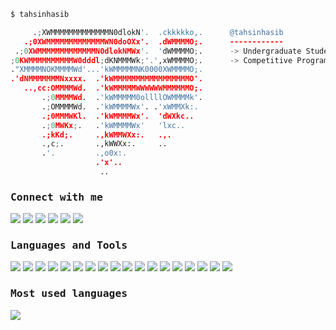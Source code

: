 ```python
$ tahsinhasib

     .;XWMMMMMMMMMMMMMN0dlokN'.  .ckkkkko,.      @tahsinhasib
   .;0XWMMMMMMMMMMMMMWN0doOXx'.  .dWMMMMO;.      ------------
 .;0XWMMMMMMMMMMMMMN0dlokNMWx'.  'dWMMMMO;.      -> Undergraduate Student at American International University - Bangladesh
;0KWMMMMMMMMMMW0dddl;dKNMMMWk;'.',xWMMMMO;.      -> Competitive Programmer
."XMMMMNOKMMMMWd'...'kWMMMMMNK0000XWMMMMO;.       
.'dNMMMMMMMNxxxx.  .'kWMMMMMMMMMMMMMMMMMO'.                   
   ..,cc:OMMMMWd.  .'kWMMMMMWWWWWWMMMMMMO;.                   
       .;0MMMMWd.  .'kWMMMMM0ollllOWMMMMk'.                       
       .;OMMMMWd.  .'kWMMMMWx'. .'xWMMXk:.         
       .;0MMMWKl.  .'kWMMMMWx'.  'dWXkc..           
       .;0MWKx;.   .'kWMMMMWx'   'lxc..                   
       .;kKd;.     .,kWMMWXx:.   .,.                      
       .,c;.       .,kWWXx:.     ..                     
       .'.         .,o0x:.                                
                   .'x'..                                 
                    ..                                    
```


<div>
  <samp>
  <h3>Connect with me</h3>
  </samp>
  <img src = "https://img.shields.io/badge/Facebook-1877F2?style=flat&logo=facebook&logoColor=white">
  <img src = "https://img.shields.io/badge/Twitter-1DA1F2?style=flat&logo=twitter&logoColor=white">
  <img src = "https://img.shields.io/badge/Instagram-E4405F?style=flat&logo=instagram&logoColor=white">
  <img src = "https://aleen42.github.io/badges/src/stackoverflow.svg">
  <a href="https://codeforces.com/profile/tahsinhasib"><img src = "https://img.shields.io/badge/Codeforces-445f9d?style=flat&logo=Codeforces&logoColor=white"></a>
  <a href="https://leetcode.com/tahsinhasib/"><img src = "https://img.shields.io/badge/-LeetCode-FFA116?style=flat&logo=LeetCode&logoColor=black"></a>
</div>




<div>
  <samp>
  <h3>Languages and Tools</h3>
  </samp>
  <img src="https://skillicons.dev/icons?i=c" /><img>
  <img src="https://skillicons.dev/icons?i=cpp" />
  <img src="https://skillicons.dev/icons?i=java" />
  <img src="https://skillicons.dev/icons?i=cs" />
  <img src="https://skillicons.dev/icons?i=html" />
  <img src="https://skillicons.dev/icons?i=css" />
  <img src="https://skillicons.dev/icons?i=python" />
  <img src="https://skillicons.dev/icons?i=javascript" />
  <img src="https://skillicons.dev/icons?i=vscode" />
  <img src="https://skillicons.dev/icons?i=visualstudio" />
  <img src="https://skillicons.dev/icons?i=anaconda" />
  <img src="https://skillicons.dev/icons?i=arduino" />
  <img src="https://skillicons.dev/icons?i=figma" />
  <img src="https://skillicons.dev/icons?i=git" />
  <img src="https://skillicons.dev/icons?i=mysql" />
  <img src="https://skillicons.dev/icons?i=ps" />
  <img src="https://skillicons.dev/icons?i=linux" />
  <img src="https://skillicons.dev/icons?i=matlab" />
</div>


<div>
  <samp>
  <h3>Most used languages</h3>
  </samp>
  <img src = "https://github-readme-stats.vercel.app/api/top-langs/?username=tahsinhasib&show_icons=true&theme=vue-dark&count_private=true&hide_border=true&layout=donut&langs_count=20&hide_title=true&disable_animations=false">
</div>


